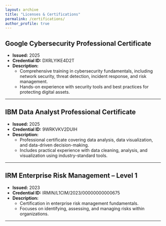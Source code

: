 ```yaml
---
layout: archive
title: "Licenses & Certifications"
permalink: /certifications/
author_profile: true
---
```


## **Google Cybersecurity Professional Certificate**

- **Issued:** 2025
- **Credential ID:** DXRLYIKE4D2T
- **Description:**  
  - Comprehensive training in cybersecurity fundamentals, including network security, threat detection, incident response, and risk management.
  - Hands-on experience with security tools and best practices for protecting digital assets.

---

## **IBM Data Analyst Professional Certificate**

- **Issued:** 2025
- **Credential ID:** 9WRKVKV2DUIH
- **Description:**  
  - Professional certificate covering data analysis, data visualization, and data-driven decision-making.
  - Includes practical experience with data cleaning, analysis, and visualization using industry-standard tools.

---

## **IRM Enterprise Risk Management – Level 1**

- **Issued:** 2023
- **Credential ID:** IRMIN/L1CIM/2023/00000000000675
- **Description:**  
  - Certification in enterprise risk management fundamentals.
  - Focuses on identifying, assessing, and managing risks within organizations.

---
